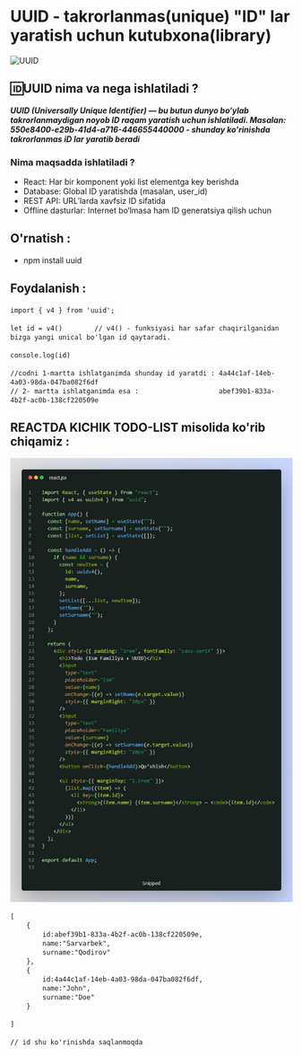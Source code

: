 #  UUID - takrorlanmas(unique) "ID" lar yaratish uchun kutubxona(library)

![UUID](https://www.dolthub.com/blog/static/130353ae0c15b5329861e9c808bb8a00/b6897/auto_increment-vs-uuid-featured.png)

## 🆔UUID nima va nega ishlatiladi ?
 ***UUID (Universally Unique Identifier) — bu butun dunyo bo‘ylab takrorlanmaydigan noyob ID raqam yaratish uchun ishlatiladi.
 Masalan:  550e8400-e29b-41d4-a716-446655440000 - shunday ko'rinishda takrorlanmas iD lar yaratib beradi***

### Nima maqsadda ishlatiladi ? 

- React: Har bir komponent yoki list elementga key berishda
- Database: Global ID yaratishda (masalan, user_id)
- REST API: URL’larda xavfsiz ID sifatida
- Offline dasturlar: Internet bo‘lmasa ham ID generatsiya qilish uchun

## O'rnatish :
- npm install uuid

## Foydalanish :
```
import { v4 } from 'uuid';

let id = v4()        // v4() - funksiyasi har safar chaqirilganidan bizga yangi unical bo'lgan id qaytaradi.

console.log(id)

//codni 1-martta ishlatganimda shunday id yaratdi : 4a44c1af-14eb-4a03-98da-047ba082f6df
// 2- martta ishlatganimda esa :                    abef39b1-833a-4b2f-ac0b-138cf220509e
```


## REACTDA  KICHIK TODO-LIST misolida ko'rib chiqamiz :
![UUID](./img//todo.png)


```
[
    {
        id:abef39b1-833a-4b2f-ac0b-138cf220509e,
        name:"Sarvarbek",
        surname:"Qodirov"
    },
    {
        id:4a44c1af-14eb-4a03-98da-047ba082f6df,
        name:"John",
        surname:"Doe"
    }

]

// id shu ko'rinishda saqlanmoqda 

```